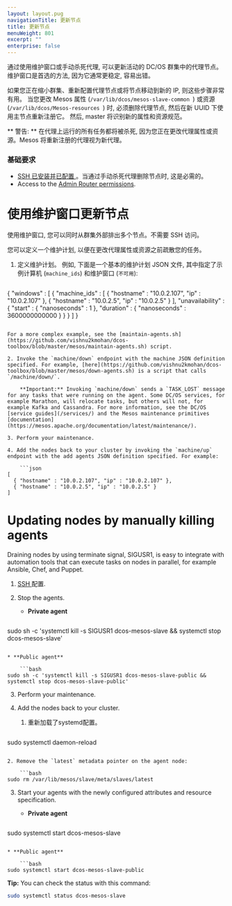 ```yaml
---
layout: layout.pug
navigationTitle: 更新节点
title: 更新节点
menuWeight: 801
excerpt: ""
enterprise: false
---
```

<!-- This source repo for this topic is https://github.com/dcos/dcos-docs -->

通过使用维护窗口或手动杀死代理, 可以更新活动的 DC/OS 群集中的代理节点。 维护窗口是首选的方法, 因为它通常更稳定, 容易出错。

如果您正在缩小群集、重新配置代理节点或将节点移动到新的 IP, 则这些步骤非常有用。 当您更改 Mesos 属性 (`/var/lib/dcos/mesos-slave-common `) 或资源 (`/var/lib/dcos/Mesos-resources `) 时, 必须删除代理节点, 然后在新 UUID 下使用主节点重新注册它。 然后, master 将识别新的属性和资源规范。

** 警告: ** 在代理上运行的所有任务都将被杀死, 因为您正在更改代理属性或资源。Mesos 将重新注册的代理视为新代理。

### 基础要求

* [ SSH 已安装并已配置 ](/1.10/administering-clusters/sshcluster/)。当通过手动杀死代理删除节点时, 这是必需的。
* Access to the [Admin Router permissions](/1.10/overview/architecture/components/#admin-router).

# 使用维护窗口更新节点

使用维护窗口, 您可以同时从群集外部排出多个节点。不需要 SSH 访问。

您可以定义一个维护计划, 以便在更改代理属性或资源之前疏散您的任务。

1. 定义维护计划。 例如, 下面是一个基本的维护计划 JSON 文件, 其中指定了示例计算机 (` machine_ids `) 和维护窗口 (` 不可用 `):
    
    ```json
{
  "windows" : [
    {
      "machine_ids" : [
        { "hostname" : "10.0.2.107", "ip" : "10.0.2.107" },
        { "hostname" : "10.0.2.5", "ip" : "10.0.2.5" }
      ],
      "unavailability" : {
        "start" : { "nanoseconds" : 1 },
        "duration" : { "nanoseconds" : 3600000000000 }
      }
    }
  ]
}
```

For a more complex example, see the [maintain-agents.sh](https://github.com/vishnu2kmohan/dcos-toolbox/blob/master/mesos/maintain-agents.sh) script.

2. Invoke the `⁠⁠⁠⁠machine/down` endpoint with the machine JSON definition specified. For example, [here](https://github.com/vishnu2kmohan/dcos-toolbox/blob/master/mesos/down-agents.sh) is a script that calls `/machine/down/`.
    
    **Important:** Invoking `machine/down` sends a `⁠⁠⁠⁠TASK_LOST`⁠⁠⁠⁠ message for any tasks that were running on the agent. Some DC/OS services, for example Marathon, will relocate tasks, but others will not, for example Kafka and Cassandra. For more information, see the DC/OS [service guides](/services/) and the Mesos maintenance primitives [documentation](https://mesos.apache.org/documentation/latest/maintenance/).

3. Perform your maintenance.

4. Add the nodes back to your cluster by invoking the `⁠⁠⁠⁠machine/up` endpoint with the add agents JSON definition specified. For example:
    
    ```json
[
  { "hostname" : "10.0.2.107", "ip" : "10.0.2.107" },
  { "hostname" : "10.0.2.5", "ip" : "10.0.2.5" }
]
```

# Updating nodes by manually killing agents

Draining nodes by using terminate signal, SIGUSR1, is easy to integrate with automation tools that can execute tasks on nodes in parallel, for example Ansible, Chef, and Puppet.

1. [ SSH ](/1.10/administering-clusters/sshcluster/) 配置.
2. Stop the agents.
    
    * **Private agent**
        
        ```bash
sudo sh -c 'systemctl kill -s SIGUSR1 dcos-mesos-slave && systemctl stop dcos-mesos-slave'
```

* **Public agent**
    
    ```bash
⁠⁠⁠⁠sudo sh -c 'systemctl kill -s SIGUSR1 dcos-mesos-slave-public && systemctl stop dcos-mesos-slave-public'
```

3. Perform your maintenance.

4. Add the nodes back to your cluster.
    
    1. 重新加载了systemd配置。
        
        ```bash
﻿⁠⁠sudo systemctl daemon-reload
```

2. Remove the `latest` metadata pointer on the agent node:
    
    ```bash
⁠⁠⁠⁠sudo rm /var/lib/mesos/slave/meta/slaves/latest
```

3. Start your agents with the newly configured attributes and resource specification⁠⁠.
    
    * **Private agent**
        
        ```bash
sudo systemctl start dcos-mesos-slave
```

* **Public agent**
    
    ```bash
sudo systemctl start dcos-mesos-slave-public
```

**Tip:** You can check the status with this command:

```bash
sudo systemctl status dcos-mesos-slave
```